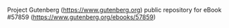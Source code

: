 Project Gutenberg (https://www.gutenberg.org) public repository for
eBook #57859 (https://www.gutenberg.org/ebooks/57859)
